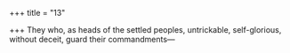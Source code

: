 +++
title = "13"

+++
They who, as heads of the settled peoples, untrickable, self-glorious, without deceit, guard their commandments—  